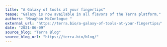 ```yaml
---
title: "A Galaxy of tools at your fingertips"
tease: "Galaxy is now available in all flavors of the Terra platform."
authors: "Meaghan McConlogue "
external_url: "https://terra.bio/a-galaxy-of-tools-at-your-fingertips/"
date: "2021-06-09"
source_blog: "Terra Blog"
source_blog_url: "https://terra.bio/blog/"
---
```

